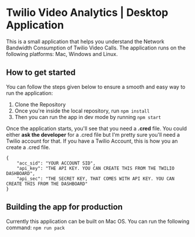 # Twilio Video Analytics | Desktop Application

This is a small application that helps you understand the Network Bandwidth Consumption of Twilio Video Calls. The application runs on the following platforms: Mac, Windows and Linux.

## How to get started

You can follow the steps given below to ensure a smooth and easy way to run the application:
1. Clone the Repository
2. Once you're inside the local repository, run `npm install`
3. Then you can run the app in dev mode by running `npm start`

Once the application starts, you'll see that you need a __.cred__ file. You could either __ask the developer__ for a .cred file but I'm pretty sure you'll need a Twilio account for that.
If you have a Twilio Account, this is how you an create a .cred file. 

```
{
    "acc_sid": "YOUR ACCOUNT SID",
    "api_key": "THE API KEY. YOU CAN CREATE THIS FROM THE TWILIO DASHBOARD",
    "api_sec": "THE SECRET KEY, THAT COMES WITH API KEY. YOU CAN CREATE THIS FROM THE DASHBOARD"
}
```

## Building the app for production

Currently this application can be built on Mac OS. You can run the following command: `npm run pack`
